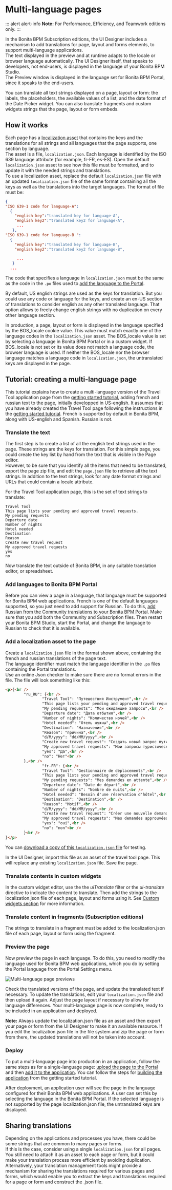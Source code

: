 # Multi-language pages

::: alert alert-info
**Note:** For Performance, Efficiency, and Teamwork editions only.
:::

In the Bonita BPM Subscription editions, the UI Designer includes a mechanism to add translations for page, layout and forms elements, to support multi-language applications.  
The text displayed in the preview and at runtime adapts to the locale or browser language automatically. The UI Designer itself, that speaks to developers, not end-users, is displayed in the language of your Bonita BPM Studio.  
The Preview window is displayed in the language set for Bonita BPM Portal, since it speaks to the end-users.

You can translate all text strings displayed on a page, layout or form: the labels, the placeholders, the available values of a list, and the date format of the Date Picker widget. You can also translate fragments and custom widgets strings that the page, layout or form embeds.

## How it works

Each page has a [localization asset](assets.md) that contains the keys and the translations for all strings and all languages that the page supports, one section by language.  
The asset is a file, `localization.json`. Each language is identified by the ISO 639 language attribute (for example, fr-FR, es-ES). Open the default `localization.json` asset to see how this file must be formatted, and to update it with the needed strings and translations.  
To use a localization asset, replace the default `localization.json` file with an updated `localization.json` file of the same format containing all the keys as well as the translations into the target languages. The format of file must be:

```json
{
"ISO 639-1 code for language-A": 
  {
    "english key":"translated key for language-A",
    "english key2":"translated key2 for language-A",
     ...
   },
"ISO 639-1 code for language-B ": 
  {
    "english key":"translated key for language-B",
    "english key2":"translated key2 for language-B",

     ...
   }
  ...
```

The code that specifies a language in `localization.json` must be the same as the code in the `.po` files used to [add the language to the Portal](languages.md).

By default, US english strings are used as the keys for translation. But you could use any code or language for the keys, and create an en-US section of translations to consider english as any other translated language. That option allows to freely change english strings with no duplication on every other language section.

In production, a page, layout or form is displayed in the language specified by the BOS\_locale cookie value. This value must match exactly one of the language codes in the `localization.json` asset. The BOS\_locale value is set by selecting a language in Bonita BPM Portal or in a custom widget. If BOS\_locale is not set or its value does not match a language code, the browser language is used. If neither the BOS\_locale nor the browser language matches a language code in `localization.json`, the untranslated keys are displayed in the page.


## Tutorial: creating a multi-language page

This tutorial explains how to create a multi-language version of the Travel Tool application page from the [getting started tutorial](getting-started-tutorial.md), adding french and russian text to the page, initially developped in US-english. It assumes that you have already created the Travel Tool page following the instructions in the [getting started tutorial](getting-started-tutorial.md).
French is supported by default in Bonita BPM, along with US-english and Spanish. Russian is not.

### Translate the text

The first step is to create a list of all the english text strings used in the page. These strings are the keys for translation. For this simple page, you could create the key list by hand from the text that is visible in the Page editor.  
However, to be sure that you identify all the items that need to be translated, export the page zip file, and edit the `page.json` file to retrieve all the text strings. In addition to the text strings, look for any date format strings and URLs that could contain a locale attribute.

For the Travel Tool application page, this is the set of text strings to translate:
```
Travel Tool
This page lists your pending and approved travel requests.
My pending requests
Departure date
Number of nights
Hotel needed
Destination
Reason
Create new travel request
My approved travel requests
yes
no
```

Now translate the text outside of Bonita BPM, in any suitable translation editor, or spreadsheet. 

### Add languages to Bonita BPM Portal

Before you can view a page in a language, that language must be supported for Bonita BPM web applications. French is one of the default languages supported, so you just need to add support for Russian. To do this, [add Russian from the Community translations to your Bonita BPM Portal](languages.md). Make sure that you add both the Community and Subscription files. Then restart your Bonita BPM Studio, start the Portal, and change the language to Russian to check that it is available.

### Add a localization asset to the page

Create a `localization.json` file in the format shown above, containing the french and russian translations of the page text.  
The language identifier must match the language identifier in the `.po` files containing the Portal translations.  
Use an online Json checker to make sure there are no format errors in the file. The file will look something like this:

```html
<p>﻿{<br />
        "ru_RU": {<br />
                "Travel Tool": "Путешествия Инструмент",<br />
                "This page lists your pending and approved travel requests.": "Эта страница содержит список ожидающие и одобренные запросы в поездке.",<br />
                "My pending requests": "Мои ожидающие запросы",<br />
                "Departure date": "Дата отбытия",<br />
                "Number of nights": "Количество ночей",<br />
                "Hotel needed": "Отель нужны",<br />
                "Destination": "Hазначения",<br />
                "Reason": "причина",<br />
                "d/M/yyyy": "dd/MM/yyyy",<br />
                "Create new travel request": "Создать новый запрос пути",<br />
                "My approved travel requests": "Мои запросы туристические утвержденные",<br />
                "yes": "Да",<br />
                "no": "Нет"<br />
        },<br />
                "fr-FR": {<br />
                "Travel Tool": "Gestionnaire de déplacements",<br />
                "This page lists your pending and approved travel requests.": "Cette page affiche la liste de vos demandes de déplacements en attente et de celles qui ont été approuvées.",<br />
                "My pending requests": "Mes demandes en attente",<br />
                "Departure date": "Date de départ",<br />
                "Number of nights": "Nombre de nuits",<br />
                "Hotel needed": "Besoin d'une réservation d'hôtel",<br />
                "Destination": "Destination",<br />
                "Reason": "Motif",<br />
                "d/M/yyyy": "dd/MM/yyyy",<br />
                "Create new travel request": "Créer une nouvelle demande de déplacement",<br />
                "My approved travel requests": "Mes demandes approuvées ",<br />
                "yes": "oui",<br />
                "no": "non"<br />
        }<br />
}</p>
```

You can [download a copy of this `localization.json` file](images/special_code/localization.json) for testing.

In the UI Designer, import this file as an asset of the travel tool page. This will replace any existing `localization.json` file. Save the page.

### Translate contents in custom widgets

In the custom widget editor, use the the _uiTranslate_ filter or the _ui-translate_ directive to indicate the content to translate.   Then add the strings to the localization.json file of each page, layout and forms using it. See [Custom widgets section](custom-widgets.md) for more information.

### Translate content in fragments (Subscription editions)

The strings to translate in a fragment must be added to the localization.json file of each page, layout or form using the fragment.

### Preview the page

Now preview the page in each language. To do this, you need to modify the language used for Bonita BPM web applications, which you do by setting the Portal language from the Portal Settings menu.

![Multi-language page previews](images/images-6_0/l10n-combined-previews.png)

Check the translated versions of the page, and update the translated text if necessary. To update the translations, edit your `localization.json` file and then upload it again. Adjust the page layout if necessary to allow for language differences. Your multi-language page is now complete, ready to be included in an application and deployed.

**Note:** Always update the localization.json file as an asset and then export your page or form from the UI Designer to make it an available resource. If you edit the localization.json file in the file system and zip the page or form from there, the updated translations will not be taken into account. 

### Deploy

To put a multi-language page into production in an application, follow the same steps as for a single-language page: [upload the page to the Portal](resource-management.md) and then [add it to the application](applications.md). You can follow the steps for [building the application](getting-started-tutorial.md) from the getting started tutorial.

After deployment, an application user will see the page in the language configured for their Bonita BPM web applications. A user can set this by selecting the language in the Bonita BPM Portal. If the selected language is not supported by the page localization.json file, the untranslated keys are displayed.

## Sharing translations

Depending on the applications and processes you have, there could be some strings that are common to many pages or forms.   
If this is the case, consider using a single `localization.json` for all pages.   
You still need to attach it as an asset to each page or form, but it could make your translation process more efficient by avoiding duplication.   
Alternatively, your translation management tools might provide a mechanism for sharing the translations required for various pages and forms, which would enable you to extract the keys and translations required for a page or form and construct the .json file.
